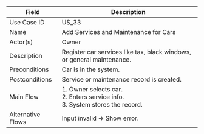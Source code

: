 | Field             | Description                                                                          |
| ----------------- | ------------------------------------------------------------------------------------ |
| Use Case ID       | US_33                                                                                |
| Name              | Add Services and Maintenance for Cars                                                |
| Actor(s)          | Owner                                                                                |
| Description       | Register car services like tax, black windows, or general maintenance.               |
| Preconditions     | Car is in the system.                                                                |
| Postconditions    | Service or maintenance record is created.                                            |
| Main Flow         | 1. Owner selects car. <br> 2. Enters service info. <br> 3. System stores the record. |
| Alternative Flows | Input invalid → Show error.                                                          |
